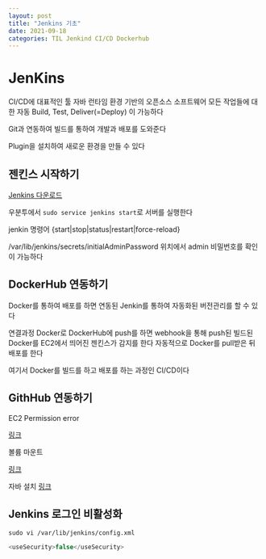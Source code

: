 ```yaml
---
layout: post
title: "Jenkins 기초"
date: 2021-09-18
categories: TIL Jenkind CI/CD Dockerhub
---
```


# JenKins

CI/CD에 대표적인 툴
자바 런타임 환경 기반의 오픈소스 소프트웨어
모든 작업들에 대한 자동 Build, Test, Deliver(=Deploy) 이 가능하다

Git과 연동하여 빌드를 통하여 개발과 배포를 도와준다

Plugin을 설치하여 새로운 환경을 만들 수 있다

## 젠킨스 시작하기

[Jenkins 다운로드](https://www.jenkins.io/download/)

우분투에서
`sudo service jenkins start`로 서버를 실행한다

jenkin 명령어 {start|stop|status|restart|force-reload}

/var/lib/jenkins/secrets/initialAdminPassword 위치에서 admin 비밀번호를 확인이 가능하다

## DockerHub 연동하기

Docker를 통하여 배포를 하면 연동된 Jenkin를 통하여 자동화된 버전관리를 할 수 있다

연결과정
Docker로 DockerHub에 push를 하면 webhook을 통해 push된 빌드된 Docker를 EC2에서 띄어진 젠킨스가 감지를 한다 자동적으로 Docker를 pull받은 뒤 배포를 한다

여기서 Docker를 빌드를 하고 배포를 하는 과정인 CI/CD이다

## GithHub 연동하기

EC2 Permission error

[링크](https://techsoda.net/windows10-pem-file-permission-settings/)

볼륨 마운트

[링크](https://minjii-ya.tistory.com/27)

자바 설치
[링크](https://davelogs.tistory.com/71)

## Jenkins 로그인 비활성화

`sudo vi /var/lib/jenkins/config.xml`

```java
<useSecurity>false</useSecurity>
```
